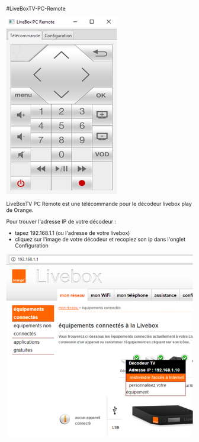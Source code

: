 #LiveBoxTV-PC-Remote

![Image of Yaktocat](https://github.com/blipn/LiveBox-PC-Remote/blob/master/Capture.PNG)

LiveBoxTV PC Remote est une télécommande pour le décodeur livebox play de Orange.

Pour trouver l'adresse IP de votre décodeur :
- tapez 192.168.1.1 (ou l'adresse de votre livebox)
- cliquez sur l'image de votre décodeur et recopiez son ip dans l'onglet Configuration

![Image of Yaktocat](https://github.com/blipn/LiveBox-PC-Remote/blob/master/ip-decodeur.PNG)
